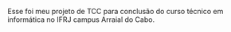 Esse foi meu projeto de TCC para conclusão do curso técnico em informática no IFRJ campus Arraial do Cabo.
